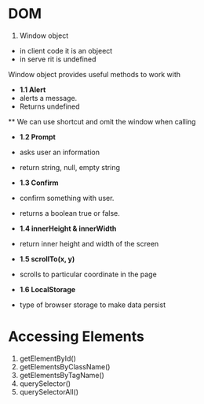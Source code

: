 # DOM

1. Window object
- in client code it is an objeect
- in serve rit is undefined

Window object provides useful methods to work with

- **1.1 Alert**
- alerts a message.
- Returns undefined

** We can use shortcut and omit the window when calling

- **1.2 Prompt**
- asks user an information
- return string, null, empty string

- **1.3 Confirm**
- confirm something with user.
- returns a boolean true or false.

- **1.4 innerHeight & innerWidth**
- return inner height and width of the screen

- **1.5 scrollTo(x, y)**
- scrolls to particular coordinate in the page

- **1.6 LocalStorage**
- type of browser storage to make data persist

# Accessing Elements
1. getElementById()
2. getElementsByClassName()
3. getElementsByTagName()
4. querySelector()
5. querySelectorAll()
